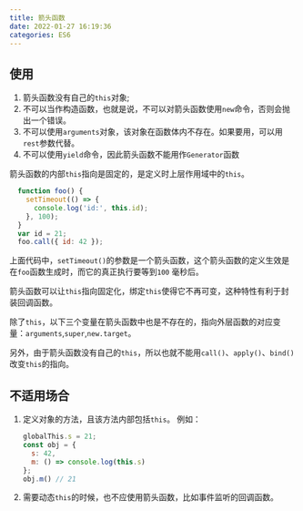 ```yaml
---
title: 箭头函数
date: 2022-01-27 16:19:36
categories: ES6
---
```


## 使用

  1. 箭头函数没有自己的`this`对象;
  2. 不可以当作构造函数，也就是说，不可以对箭头函数使用`new`命令，否则会抛出一个错误。
  3. 不可以使用`arguments`对象，该对象在函数体内不存在。如果要用，可以用`rest`参数代替。
  4. 不可以使用`yield`命令，因此箭头函数不能用作`Generator`函数

  
  箭头函数的内部`this`指向是固定的，是定义时上层作用域中的`this`。

  ```js
    function foo() {
      setTimeout(() => {
        console.log('id:', this.id);
      }, 100);
    }
    var id = 21;
    foo.call({ id: 42 });
  ```
  上面代码中，`setTimeout()`的参数是一个箭头函数，这个箭头函数的定义生效是在`foo`函数生成时，而它的真正执行要等到`100` 毫秒后。

  箭头函数可以让`this`指向固定化，绑定`this`使得它不再可变，这种特性有利于封装回调函数。

  除了`this`，以下三个变量在箭头函数中也是不存在的，指向外层函数的对应变量：`arguments`,`super`,`new.target`。

  另外，由于箭头函数没有自己的`this`，所以也就不能用`call()`、`apply()`、`bind()`改变`this`的指向。

## 不适用场合

  1. 定义对象的方法，且该方法内部包括`this`。
    例如：

      ```js
      globalThis.s = 21;
      const obj = {
        s: 42,
        m: () => console.log(this.s)
      };
      obj.m() // 21
      ```
  2. 需要动态`this`的时候，也不应使用箭头函数，比如事件监听的回调函数。
